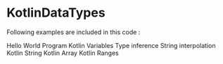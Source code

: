 # KotlinDataTypes

Following examples are included in this code :

Hello World Program
Kotlin Variables
Type inference
String interpolation
Kotlin String
Kotlin Array
Kotlin Ranges

